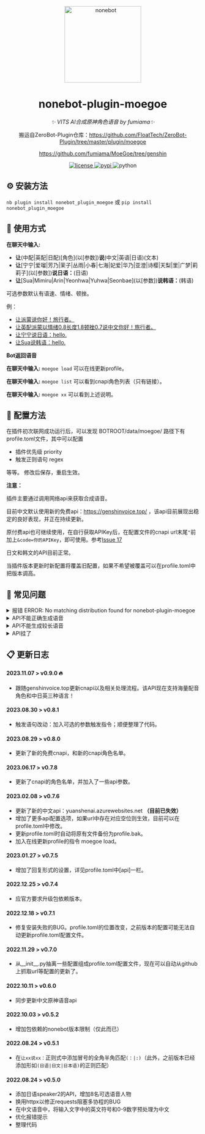 <!--
 * @Author         : yiyuiii
 * @Date           : 2022-10-11 20:00:00
 * @LastEditors    : yiyuiii
 * @LastEditTime   : 2023-11-07 11:00:00
 * @Description    : None
 * @GitHub         : https://github.com/yiyuiii
-->

<!-- markdownlint-disable MD033 MD036 MD041 -->

<p align="center">
  <a href="https://v2.nonebot.dev/"><img src="https://v2.nonebot.dev/logo.png" width="200" height="200" alt="nonebot"></a>
</p>

<div align="center">

# nonebot-plugin-moegoe

_✨ VITS AI合成原神角色语音 by fumiama✨_

搬运自ZeroBot-Plugin仓库：https://github.com/FloatTech/ZeroBot-Plugin/tree/master/plugin/moegoe

https://github.com/fumiama/MoeGoe/tree/genshin

</div>

<p align="center">
  <a href="https://raw.githubusercontent.com/Yiyuiii/nonebot-plugin-moegoe/master/LICENSE">
    <img src="https://img.shields.io/github/license/Yiyuiii/nonebot-plugin-moegoe.svg" alt="license">
  </a>
  <a href="https://pypi.python.org/pypi/nonebot-plugin-moegoe">
    <img src="https://img.shields.io/pypi/v/nonebot-plugin-moegoe.svg" alt="pypi">
  </a>
  <img src="https://img.shields.io/badge/python-3.8+-blue.svg" alt="python">
</p>

## :gear: 安装方法

`nb plugin install nonebot_plugin_moegoe`
或 `pip install nonebot_plugin_moegoe`

## :rocket: 使用方式

**在聊天中输入:**

- **让**(中配|英配|日配)[角色]\(以[参数])**说**(中文|英语|日语)(文本)
- **让**[宁宁|爱瑠|芳乃|茉子|丛雨|小春|七海|妃爱|华乃|亚澄|诗樱|天梨|里|广梦|莉莉子]\(以[参数])**说日语：**(日语)
- **让**[Sua|Mimiru|Arin|Yeonhwa|Yuhwa|Seonbae]\(以[参数])**说韩语：**(韩语)

可选参数默认有语速、情绪、顿挫。

例：

- [让派蒙说你好！旅行者。](https://genshinvoice.top/api?speaker=%E6%B4%BE%E8%92%99&text=%E4%BD%A0%E5%A5%BD%EF%BC%81%E6%97%85%E8%A1%8C%E8%80%85%E3%80%82&format=wav&length=1&noise=0.5&noisew=0.9&sdp_ratio=0.2)
- [让英配派蒙以情绪0.8长度1.8顿挫0.7说中文你好！旅行者。](https://genshinvoice.top/api?speaker=%E6%B4%BE%E8%92%99_EN&text=%E4%BD%A0%E5%A5%BD%EF%BC%81%E6%97%85%E8%A1%8C%E8%80%85%E3%80%82&format=wav&length=1.8&noise=0.8&noisew=0.7&sdp_ratio=0.2&language=ZH)
- [让宁宁说日语：hello.](https://moegoe.azurewebsites.net/api/speak?text=hello!&id=0)
- [让Sua说韩语：hello.](https://moegoe.azurewebsites.net/api/speakkr?text=hello!&id=0)

**Bot返回语音**

<!-- <p align="center">
<audio src="https://genshinvoice.top/api?speaker=%E6%B4%BE%E8%92%99&text=%E4%BD%A0%E5%A5%BD%EF%BC%81%E6%97%85%E8%A1%8C%E8%80%85%E3%80%82&format=wav&length=1&noise=0.5&noisew=0.9&sdp_ratio=0.2"></audio>

<audio src="https://genshinvoice.top/api?speaker=%E6%B4%BE%E8%92%99_EN&text=%E4%BD%A0%E5%A5%BD%EF%BC%81%E6%97%85%E8%A1%8C%E8%80%85%E3%80%82&format=wav&length=1.8&noise=0.8&noisew=0.7&sdp_ratio=0.2&language=ZH"></audio>

<audio src="https://moegoe.azurewebsites.net/api/speak?text=hello!&id=0"></audio>

<audio src="https://moegoe.azurewebsites.net/api/speakkr?text=hello!&id=0"></audio>
</p> -->

**在聊天中输入:**  `moegoe load` 可以在线更新profile。

**在聊天中输入:**  `moegoe list` 可以看到cnapi角色列表（只有链接）。

**在聊天中输入:**  `moegoe xx` 可以看到上述说明。

## :wrench: 配置方法

在插件初次联网成功运行后，可以发现 BOTROOT/data/moegoe/ 路径下有profile.toml文件，其中可以配置

- 插件优先级 priority
- 触发正则语句 regex

等等。 修改后保存，重启生效。

**注意：**

插件主要通过调用网络api来获取合成语音。

目前中文默认使用新的免费api：https://genshinvoice.top/ ，该api目前展现出稳定的良好表现，并正在持续更新。

原付费api也可继续使用，在自行获取APIKey后，在配置文件的cnapi url末尾`"`前加上`&code=你的APIKey`，即可使用。参考[Issue 17](https://github.com/Yiyuiii/nonebot-plugin-moegoe/issues/17#issuecomment-1336317427)

日文和韩文的API目前正常。

当插件版本更新时新配置将覆盖旧配置，如果不希望被覆盖可以在profile.toml中把版本调高。

## :speech_balloon: 常见问题

<details>
<summary>报错 ERROR: No matching distribution found for nonebot-plugin-moegoe</summary>

[Issue 1](https://github.com/Yiyuiii/nonebot-plugin-moegoe/issues/1)

 - 注意安装的包名是带**下划线**的：nonebot_plugin_moegoe
</details>

<details>
<summary>API不能正确生成语音</summary>

[Issue 2](https://github.com/Yiyuiii/nonebot-plugin-moegoe/issues/2) | [Issue 4](https://github.com/Yiyuiii/nonebot-plugin-moegoe/issues/4)

- 第一种情况：输入如果包含api无法处理的字符就会无法生成语音，请排查英文、叠词、奇怪标点符号等。
- 第二种情况：当后台在报`encode silk failed: convert pcm file error: exec: "ffmpeg": executable file not found in %PATH% `错误时，表示go-cqhttp编码音频所依赖的ffmpeg包没有被安装，所以不能发送音频。**请自行安装ffmpeg**。*（不过ffmpeg可能不是必须的。如果有人在不安装ffmpeg时能正常使用，请向我反馈，这一点还没有经过测试。）*
- 第三种情况：**本插件默认优先级为5**，若有其它的插件优先级比5强，且该插件有block截断，则本插件可能无法收到并处理消息。目前需要自行调整插件的优先级。
</details>

<details>
<summary>API不能生成较长语音</summary>

一些API生成较长语音的速度很慢（从数十秒到数分钟），为避免该类请求的并发造成资源阻塞，代码中限制了请求时长，可自行修改。

`resp = await client.get(url, timeout=120)`
</details>

<details>
<summary>API挂了</summary>

[Issue 7](https://github.com/Yiyuiii/nonebot-plugin-moegoe/issues/7) | [Issue 15](https://github.com/Yiyuiii/nonebot-plugin-moegoe/issues/15)

</details>


## :clipboard: 更新日志

#### 2023.11.07 > v0.9.0 :fire:

- 跟随genshinvoice.top更新cnapi以及相关处理流程。该API现在支持海量配音角色和中日英三种语言！

#### 2023.08.30 > v0.8.1

- 触发语句改动：加入可选的参数触发指令；顺便整理了代码。

#### 2023.08.29 > v0.8.0

- 更新了新的免费cnapi，和新的cnapi角色名单。

#### 2023.06.17 > v0.7.8

- 更新了cnapi的角色名单，并加入了一些api参数。

#### 2023.02.08 > v0.7.6

- 更新了新的中文api：yuanshenai.azurewebsites.net **（目前已失效）**
- 增加了更多api配置选项，如果url中存在对应空位则生效，目前可以在profile.toml中修改。
- 更新profile.toml时自动将原有文件备份为profile.bak。
- 加入在线更新profile的指令 moegoe load。

#### 2023.01.27 > v0.7.5 

- 增加了回复形式的设置，详见profile.toml中[api]一栏。

#### 2022.12.25 > v0.7.4

- 应官方要求升级包依赖版本。

#### 2022.12.18 > v0.7.1
- 修复安装失败的BUG。profile.toml的位置改变，之前版本的配置可能无法自动更新profile.toml配置文件。

#### 2022.11.29 > v0.7.0
- 从__init__.py抽离一些配置组成profile.toml配置文件，现在可以自动从github上抓取url等配置的更新了。

#### 2022.10.11 > v0.6.0
- 同步更新中文原神语音api

#### 2022.10.03 > v0.5.2
- 增加包依赖的nonebot版本限制（仅此而已）

#### 2022.08.24 > v0.5.1
- 在`让xx说xx：`正则式中添加冒号的全角半角匹配`(：|:)`（此外，之前版本已经添加形如`(日语|日文|日本语)`的正则匹配）

#### 2022.08.24 > v0.5.0
- 添加日语speaker2的API，增加8名可选语音人物
- 换用httpx以修正requests阻塞多协程的BUG
- 在中文语音中，将输入文字中的英文符号和0-9数字预处理为中文
- 优化报错提示
- 整理代码
